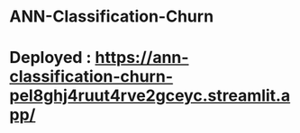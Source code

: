 # ANN-Classification-Churn

# Deployed : https://ann-classification-churn-pel8ghj4ruut4rve2gceyc.streamlit.app/
